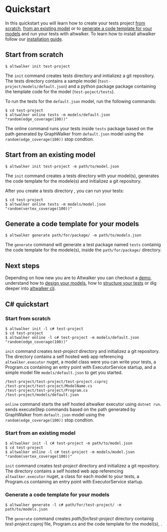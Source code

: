 # Quickstart

In this quickstart you will learn how to create your tests project [from scratch](#start-from-scratch), [from an existing model](#start-from-an-existing-model) or to [generate a code template for your models](#generate-a-code-template-for-your-models) and run your tests with altwalker. To learn how to install altwalker follow our [installation guide](./installation.md).

## Start from scratch

```
$ altwalker init test-project
```

The `init` command creates tests directory and initializez a git repository. The tests directory contains a sample model (`test-project/models/default.json`) and a python package package containing the template code for the model (`test-poject/tests`).

To run the tests for the `default.json` model, run the following commands:

```
$ cd test-project
$ altwalker online tests -m models/default.json "random(edge_coverage(100))"
```

The online command runs your tests inside `tests` package based on the path generated by GraphWalker from `default.json` model using the `random(edge_coverage(100))` stop condtion.

## Start from an existing model

```
$ altwalker init test-project -m path/to/model.json
```

The `init` command creates a tests directory with your model(s), generates the code template for the modele(s) and initializez a git repository.

After you create a tests directory , you can run your tests:

```
$ cd test-project
$ altwalker online tests -m models/model.json "random(vertex_coverage(100))"
```

## Generate a code template for your models

```
$ altwalker generate path/for/package/ -m path/to/models.json
```

The `generate` command will generate a test package named `tests` containig the code template for the modele(s), inside the `path/for/package/` directory.

## Next steps

Depending on how new you are to Altwalker you can checkout a [demo](./demo), understand how to [design your models](./modeling), how to [structure your tests](./tests-structure) or dig deeper into [altwalker cli](./cli).


## C# quickstart


### Start from scratch

```
$ altwalker init -l c# test-project
$ cd test-project
$ altwalker online -l c# test-project -m models/default.json "random(edge_coverage(100))"
```

`init` command creates _test-project_ directory and initializez a git repository. The directory contains a self hosted web app referencing `altwalker.executor` nuget, a model class were you can write your tests, a Program.cs containing an entry point with ExecutorService startup, and a simple model file `models/default.json` to get you started. 

```
/test-project/test-project/test-project.csproj
/test-project/test-project/ModelName.cs
/test-project/test-project/Program.cs
/test-project/models/default.json
```

`online` command starts the self hosted altwalker executor using `dotnet run`.  sends executeStep commands based on the path generated by GraphWalker from `default.json` model using the `random(edge_coverage(100))` stop condtion.

### Start from an existing model

```
$ altwalker init -l c# test-project -m path/to/model.json
$ cd test-project
$ altwalker online -l c# test-project -m models/model.json "random(vertex_coverage(100))"
```
`init` command creates _test-project_ directory and initializez a git repository. The directory contains a self hosted web app referencing `altwalker.executor` nuget, a class for each model to your tests, a Program.cs containing an entry point with ExecutorService startup.


### Generate a code template for your models

```
$ altwalker generate -l c# path/for/test-project/ -m path/to/models.json
```

The `generate` command creates _path/for/test-project_ directory containig _test-project.csproj_ file, Program.cs and  the code template for the model(s), .